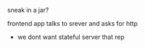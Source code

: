 
sneak in a jar?

frontend app talks to srever and asks for http
- we dont want stateful server that rep